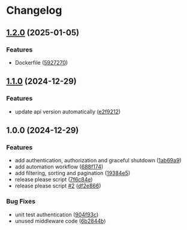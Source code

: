 # Changelog

## [1.2.0](https://github.com/marcosmcb/backend-engineering-with-go/compare/v1.1.0...v1.2.0) (2025-01-05)


### Features

* Dockerfile ([5927270](https://github.com/marcosmcb/backend-engineering-with-go/commit/5927270294e9ddab766f4d2666870076e58c454f))

## [1.1.0](https://github.com/marcosmcb/backend-engineering-with-go/compare/v1.0.0...v1.1.0) (2024-12-29)


### Features

* update api version automatically ([e2f9212](https://github.com/marcosmcb/backend-engineering-with-go/commit/e2f92128ede4da6e79ea7867629449056f0e9d5a))

## 1.0.0 (2024-12-29)


### Features

* add authentication, authorization and graceful shutdown ([1ab69a9](https://github.com/marcosmcb/backend-engineering-with-go/commit/1ab69a956ae438eed6137179ceca774991d362a2))
* add automation workflow ([688f174](https://github.com/marcosmcb/backend-engineering-with-go/commit/688f1740c24c80a914f344aa4ab01d9704dd657d))
* add filtering, sorting and pagination ([19384e5](https://github.com/marcosmcb/backend-engineering-with-go/commit/19384e56523956cf417ba7995c23ea2f4304d236))
* release please script ([7f6c84e](https://github.com/marcosmcb/backend-engineering-with-go/commit/7f6c84edcacdc3739c96446ad8328ee1904eb793))
* release please script [#2](https://github.com/marcosmcb/backend-engineering-with-go/issues/2) ([df2e866](https://github.com/marcosmcb/backend-engineering-with-go/commit/df2e866ce1ffc83c13a151117370055db78b7f02))


### Bug Fixes

* unit test authentication ([904f93c](https://github.com/marcosmcb/backend-engineering-with-go/commit/904f93ce1263c309e07fe4c7bc2845dcefd2cc1a))
* unused middleware code ([6b2844b](https://github.com/marcosmcb/backend-engineering-with-go/commit/6b2844b78ca9778467d5b3c2ca9e5bb333c1b877))
